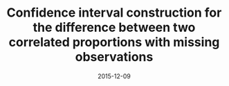 ---
title: "Confidence interval construction for the difference between two correlated proportions with missing observations"
collection: publications
permalink: /publication/2016TangandLi
date: 2015-12-09
venue: 'Journal of Biopharmaceutical Statistics'
pubtype: 'journal'
paperurl: '/files/2016TangandLi.pdf'
link: 'https://doi.org/10.1080/10543406.2014.1000544'
citation: 'Niansheng Tang, Hui-Qiong Li, Man-Lai Tang and <b>Jie Li</b><sup>*</sup> (2015). Confidence interval construction for the difference between two correlated proportions with missing observations. <i>Journal of Biopharmaceutical Statistics </i>,26:2, 323-338. DOI:10.1080/10543406.2014.1000544.'
---